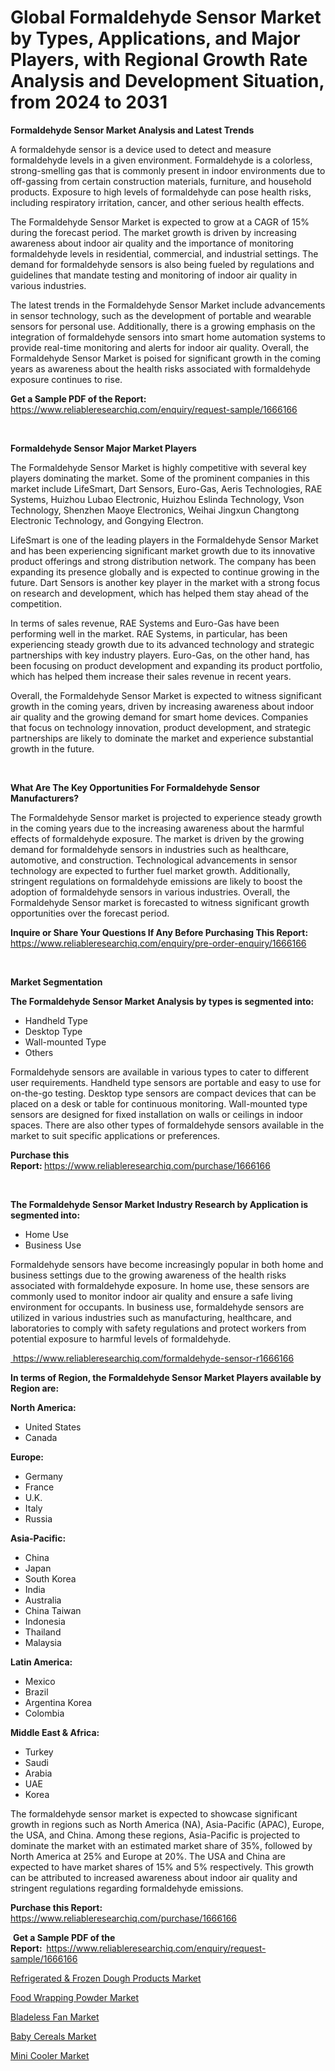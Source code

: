 <p><h1>Global Formaldehyde Sensor Market by Types, Applications, and Major Players, with Regional Growth Rate Analysis and Development Situation, from 2024 to 2031</h1></p><p><strong>Formaldehyde Sensor Market Analysis and Latest Trends</strong></p>
<p><p>A formaldehyde sensor is a device used to detect and measure formaldehyde levels in a given environment. Formaldehyde is a colorless, strong-smelling gas that is commonly present in indoor environments due to off-gassing from certain construction materials, furniture, and household products. Exposure to high levels of formaldehyde can pose health risks, including respiratory irritation, cancer, and other serious health effects. </p><p>The Formaldehyde Sensor Market is expected to grow at a CAGR of 15% during the forecast period. The market growth is driven by increasing awareness about indoor air quality and the importance of monitoring formaldehyde levels in residential, commercial, and industrial settings. The demand for formaldehyde sensors is also being fueled by regulations and guidelines that mandate testing and monitoring of indoor air quality in various industries.</p><p>The latest trends in the Formaldehyde Sensor Market include advancements in sensor technology, such as the development of portable and wearable sensors for personal use. Additionally, there is a growing emphasis on the integration of formaldehyde sensors into smart home automation systems to provide real-time monitoring and alerts for indoor air quality. Overall, the Formaldehyde Sensor Market is poised for significant growth in the coming years as awareness about the health risks associated with formaldehyde exposure continues to rise.</p></p>
<p><strong>Get a Sample PDF of the Report:&nbsp;</strong> <a href="https://www.reliableresearchiq.com/enquiry/request-sample/1666166">https://www.reliableresearchiq.com/enquiry/request-sample/1666166</a></p>
<p>&nbsp;</p>
<p><strong>Formaldehyde Sensor Major Market Players</strong></p>
<p><p>The Formaldehyde Sensor Market is highly competitive with several key players dominating the market. Some of the prominent companies in this market include LifeSmart, Dart Sensors, Euro-Gas, Aeris Technologies, RAE Systems, Huizhou Lubao Electronic, Huizhou Eslinda Technology, Vson Technology, Shenzhen Maoye Electronics, Weihai Jingxun Changtong Electronic Technology, and Gongying Electron.</p><p>LifeSmart is one of the leading players in the Formaldehyde Sensor Market and has been experiencing significant market growth due to its innovative product offerings and strong distribution network. The company has been expanding its presence globally and is expected to continue growing in the future. Dart Sensors is another key player in the market with a strong focus on research and development, which has helped them stay ahead of the competition.</p><p>In terms of sales revenue, RAE Systems and Euro-Gas have been performing well in the market. RAE Systems, in particular, has been experiencing steady growth due to its advanced technology and strategic partnerships with key industry players. Euro-Gas, on the other hand, has been focusing on product development and expanding its product portfolio, which has helped them increase their sales revenue in recent years.</p><p>Overall, the Formaldehyde Sensor Market is expected to witness significant growth in the coming years, driven by increasing awareness about indoor air quality and the growing demand for smart home devices. Companies that focus on technology innovation, product development, and strategic partnerships are likely to dominate the market and experience substantial growth in the future.</p></p>
<p>&nbsp;</p>
<p><strong>What Are The Key Opportunities For Formaldehyde Sensor Manufacturers?</strong></p>
<p><p>The Formaldehyde Sensor market is projected to experience steady growth in the coming years due to the increasing awareness about the harmful effects of formaldehyde exposure. The market is driven by the growing demand for formaldehyde sensors in industries such as healthcare, automotive, and construction. Technological advancements in sensor technology are expected to further fuel market growth. Additionally, stringent regulations on formaldehyde emissions are likely to boost the adoption of formaldehyde sensors in various industries. Overall, the Formaldehyde Sensor market is forecasted to witness significant growth opportunities over the forecast period.</p></p>
<p><strong>Inquire or Share Your Questions If Any Before Purchasing This Report:</strong> <a href="https://www.reliableresearchiq.com/enquiry/pre-order-enquiry/1666166">https://www.reliableresearchiq.com/enquiry/pre-order-enquiry/1666166</a></p>
<p>&nbsp;</p>
<p><strong>Market Segmentation</strong></p>
<p><strong>The Formaldehyde Sensor Market Analysis by types is segmented into:</strong></p>
<p><ul><li>Handheld Type</li><li>Desktop Type</li><li>Wall-mounted Type</li><li>Others</li></ul></p>
<p><p>Formaldehyde sensors are available in various types to cater to different user requirements. Handheld type sensors are portable and easy to use for on-the-go testing. Desktop type sensors are compact devices that can be placed on a desk or table for continuous monitoring. Wall-mounted type sensors are designed for fixed installation on walls or ceilings in indoor spaces. There are also other types of formaldehyde sensors available in the market to suit specific applications or preferences.</p></p>
<p><strong>Purchase this Report:&nbsp;</strong><a href="https://www.reliableresearchiq.com/purchase/1666166">https://www.reliableresearchiq.com/purchase/1666166</a></p>
<p>&nbsp;</p>
<p><strong>The Formaldehyde Sensor Market Industry Research by Application is segmented into:</strong></p>
<p><ul><li>Home Use</li><li>Business Use</li></ul></p>
<p><p>Formaldehyde sensors have become increasingly popular in both home and business settings due to the growing awareness of the health risks associated with formaldehyde exposure. In home use, these sensors are commonly used to monitor indoor air quality and ensure a safe living environment for occupants. In business use, formaldehyde sensors are utilized in various industries such as manufacturing, healthcare, and laboratories to comply with safety regulations and protect workers from potential exposure to harmful levels of formaldehyde.</p></p>
<p><a href="https://www.reliableresearchiq.com/formaldehyde-sensor-r1666166">&nbsp;https://www.reliableresearchiq.com/formaldehyde-sensor-r1666166</a></p>
<p><strong>In terms of Region, the Formaldehyde Sensor Market Players available by Region are:</strong></p>
<p>
    <p> <strong> North America: </strong>
        <ul>
            <li>United States</li>
            <li>Canada</li>
        </ul>
        </p> 
    <p> <strong> Europe: </strong>
        <ul>
            <li>Germany</li>
            <li>France</li>
            <li>U.K.</li>
            <li>Italy</li>
            <li>Russia</li>
        </ul>
        </p> 
    <p> <strong> Asia-Pacific: </strong>
        <ul>
            <li>China</li>
            <li>Japan</li>
            <li>South Korea</li>
            <li>India</li>
            <li>Australia</li>
            <li>China Taiwan</li>
            <li>Indonesia</li>
            <li>Thailand</li>
            <li>Malaysia</li>
        </ul>
        </p> 
    <p> <strong> Latin America: </strong>
        <ul>
            <li>Mexico</li>
            <li>Brazil</li>
            <li>Argentina Korea</li>
            <li>Colombia</li>
        </ul>
        </p> 
    <p> <strong> Middle East & Africa: </strong>
        <ul>
            <li>Turkey</li>
            <li>Saudi</li>
            <li>Arabia</li>
            <li>UAE</li>
            <li>Korea</li>
        </ul>
    </p>
    </p>
<p><p>The formaldehyde sensor market is expected to showcase significant growth in regions such as North America (NA), Asia-Pacific (APAC), Europe, the USA, and China. Among these regions, Asia-Pacific is projected to dominate the market with an estimated market share of 35%, followed by North America at 25% and Europe at 20%. The USA and China are expected to have market shares of 15% and 5% respectively. This growth can be attributed to increased awareness about indoor air quality and stringent regulations regarding formaldehyde emissions.</p></p>
<p><strong>Purchase this Report: </strong><a href="https://www.reliableresearchiq.com/purchase/1666166">https://www.reliableresearchiq.com/purchase/1666166</a></p>
<p>&nbsp;<strong>Get a Sample PDF of the Report:&nbsp;&nbsp;</strong><a href="https://www.reliableresearchiq.com/enquiry/request-sample/1666166">https://www.reliableresearchiq.com/enquiry/request-sample/1666166</a></p>
<p><strong></strong></p>
<p><p><a href="https://medium.com/@denisolden565/global-refrigerated-frozen-dough-products-market-size-share-analysis-by-product-type-by-166de4bb12ca">Refrigerated & Frozen Dough Products Market</a></p><p><a href="https://medium.com/@lianapter60/food-wrapping-powder-market-size-growth-and-industry-analysis-by-market-segmentation-and-regional-4863e324fd52">Food Wrapping Powder Market</a></p><p><a href="https://github.com/msLonKoss78/Market-Research-Report-List-1/blob/main/bladeless-fan-market.md">Bladeless Fan Market</a></p><p><a href="https://medium.com/@zandould67856/global-baby-cereals-market-analysis-trends-forecasts-and-growth-opportunities-2024-2031-in-3d7d27f46f56">Baby Cereals Market</a></p><p><a href="https://github.com/lairestrong/Market-Research-Report-List-1/blob/main/mini-cooler-market.md">Mini Cooler Market</a></p></p>